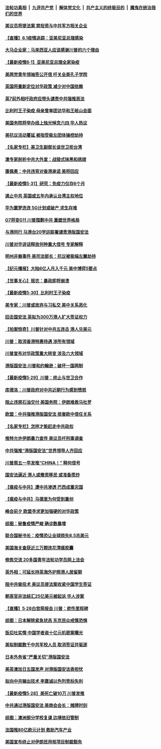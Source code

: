 

####  [法轮功真相](../../../../basic/blob/master/README.md?t=06020101) &nbsp;|&nbsp; [九评共产党](../../../../9ping.md/blob/master/README.md?t=06020101) &nbsp;|&nbsp; [解体党文化](../../../../jtdwh.md/blob/master/README.md?t=06020101)  &nbsp;|&nbsp; [共产主义的终极目的](../../../../gczydzjmd.md/blob/master/README.md?t=06020101) &nbsp;|&nbsp; [魔鬼在统治我们的世界](../../../../mgztzwmdsj.md/blob/master/README.md?t=06020101) 

#### [美议员将提法案 禁投资与中共军方相关企业](../pages/nsc418/n12152737.md?t=06020101) 

#### [【直播】6.1疫情追踪：亚美尼亚总理感染](../pages/nsc418/n12152501.md?t=06020101) 

#### [大马企业家：马来西亚人应该感谢川普的六个理由](../pages/nsc418/n12152047.md?t=06020101) 

#### [【最新疫情6‧1】亚美尼亚总理全家染疫](../pages/nsc418/n12144999.md?t=06020101) 

#### [美两党青年领袖签公开信 吁关全美孔子学院](../pages/nsc418/n12152281.md?t=06020101) 

#### [英国将重新定位对华政策 减少对中国依赖](../pages/nsc418/n12152029.md?t=06020101) 

#### [英7前外相吁政府应带头谴责中共强推恶法](../pages/nsc418/n12151460.md?t=06020101) 

#### [比利时王子染疫 母亲曾率团访华和王岐山会面](../pages/nsc418/n12150938.md?t=06020101) 

#### [美国务院将举办线上烛光悼念六四 华人热议](../pages/nsc418/n12150834.md?t=06020101) 

#### [美抗议活动蔓延 被指受极左团体操控劫持](../pages/nsc418/n12150921.md?t=06020101) 

#### [【名家专栏】美卫生副部长谈世卫拒台湾](../pages/nsc418/n12142167.md?t=06020101) 

#### [澳专家剖析中共大外宣：战狼式抹黑和挑拨](../pages/nsc418/n12132036.md?t=06020101) 

#### [蓬佩奥：中共违背对香港承诺 美将回应](../pages/nsc418/n12150794.md?t=06020101) 

#### [【最新疫情5·31】研究：免疫力仅存6个月](../pages/nsc418/n12144985.md?t=06020101) 

#### [遏止中共 英国或五年内承认台湾主权地位](../pages/nsc418/n12150292.md?t=06020101) 

#### [华为噩梦连连 5G计划或破产 求生存难](../pages/nsc418/n12147779.md?t=06020101) 

#### [G7将变G11 川普围剿中共 重塑世界格局](../pages/nsc418/n12149982.md?t=06020101) 

#### [与港同行 马港台20学运联署谴责港版国安法](../pages/nsc418/n12148935.md?t=06020101) 

#### [川普对华讲话释放何种重大信号 专家解释](../pages/nsc418/n12148937.md?t=06020101) 

#### [明州非裔事件 美司法部长：抗议被极端左翼劫持](../pages/nsc418/n12148963.md?t=06020101) 

#### [【纪元播报】大陆6亿人月入千元 美中博弈5要点](../pages/nsc418/n12148528.md?t=06020101) 

#### [【世事关心】班农：暴政即将崩溃](../pages/nsc418/n12147612.md?t=06020101) 

#### [【最新疫情5‧30】比利时王子染疫](../pages/nsc418/n12147607.md?t=06020101) 

#### [美专家：川普或放弃与习私交 美中关系恶化](../pages/nsc418/n12148709.md?t=06020101) 

#### [回击国安法 英拟为300万港人扩大签证权力](../pages/nsc418/n12148529.md?t=06020101) 

#### [【拍案惊奇】川普针对中共五连击 港人兑美元](../pages/nsc418/n12147569.md?t=06020101) 

#### [川普：取消香港特惠待遇 涉所有领域](../pages/nsc418/n12147143.md?t=06020101) 

#### [川普宣布对华政策重大转变 涉及六大领域](../pages/nsc418/n12147002.md?t=06020101) 

#### [港版国安法 川普和约翰逊：破坏一国两制](../pages/nsc418/n12147093.md?t=06020101) 

#### [【最新疫情5·29】川普：终止与世卫合作](../pages/nsc418/n12145153.md?t=06020101) 

#### [库德洛：川普政府对中共近期行为感到愤怒](../pages/nsc418/n12146911.md?t=06020101) 

#### [阻止违禁石油交付 美国务院：伊朗难救马杜罗](../pages/nsc418/n12146801.md?t=06020101) 

#### [欧盟：中共强推港版国安法 损害欧中信任关系](../pages/nsc418/n12146794.md?t=06020101) 

#### [【名家专栏】怎样才能赶走中共政权](../pages/nsc418/n12144998.md?t=06020101) 

#### [推特允许伊朗暴力宣传 美议员吁刑事调查](../pages/nsc418/n12146767.md?t=06020101) 

#### [中共强推“港版国安法”世界领导人齐回应](../pages/nsc418/n12146598.md?t=06020101) 

#### [川普周五一早发推“CHINA！” 释何信号](../pages/nsc418/n12146612.md?t=06020101) 

#### [国安法逼近 港人或撤资移民 或准备揽炒](../pages/nsc418/n12146423.md?t=06020101) 

#### [【瘟疫与中共】遭中共渗透 巴西成重灾国](../pages/nsc418/n12145608.md?t=06020101) 

#### [【瘟疫与中共】马德里为何受到重创](../pages/nsc418/n12145440.md?t=06020101) 

#### [峰会前夕 欧盟寻求更加强硬的对华政策](../pages/nsc418/n12146184.md?t=06020101) 

#### [组图：秘鲁疫情严峻 确诊数暴增](../pages/nsc418/n12145969.md?t=06020101) 

#### [联合国秘书长：疫情恐让全球损失8.5兆美元](../pages/nsc418/n12145808.md?t=06020101) 

#### [美国海关查获近三万颗连花清瘟胶囊](../pages/nsc418/n12144599.md?t=06020101) 

#### [修炼交流 20多国青年法轮功学员网上法会](../pages/nsc418/n12143515.md?t=06020101) 

#### [英外相：可延长持英海外护照港人居留期](../pages/nsc418/n12144272.md?t=06020101) 

#### [阻中共偷技术 美议员提法案收紧中国学生签证](../pages/nsc418/n12144572.md?t=06020101) 

#### [朝高官非法结汇25亿美元被起诉 华人涉案](../pages/nsc418/n12144464.md?t=06020101) 

#### [【直播】5·28白宫简报会 川普：悲伤里程碑](../pages/nsc418/n12143884.md?t=06020101) 

#### [组图：日本解除紧急状态 东京民众戒慎恐惧](../pages/nsc418/n12142518.md?t=06020101) 

#### [饭后吐实情 中国学者盗十亿元机密案曝光](../pages/nsc418/n12144198.md?t=06020101) 

#### [美拟制裁数千中共军校人员 取消签证并驱逐](../pages/nsc418/n12143427.md?t=06020101) 

#### [日本外务省“严重关切”港版国安法](../pages/nsc418/n12143590.md?t=06020101) 

#### [美英澳加日五国发声 对港版国安法表担忧](../pages/nsc418/n12144013.md?t=06020101) 

#### [拟向中共输出技术 李嘉诚以色列竞标失利](../pages/nsc418/n12143964.md?t=06020101) 

#### [【最新疫情5·28】美死亡破10万 川普发推](../pages/nsc418/n12141990.md?t=06020101) 

#### [中共通过港版国安法 美商会会长：摊牌时刻](../pages/nsc418/n12143249.md?t=06020101) 

#### [组图：澳洲部分学校复课 边境依旧管制](../pages/nsc418/n12140307.md?t=06020101) 

#### [法国推80亿欧元计划 救助汽车产业](../pages/nsc418/n12142500.md?t=06020101) 

#### [美国宣布终止对伊朗民用核项目制裁豁免](../pages/nsc418/n12142461.md?t=06020101) 

